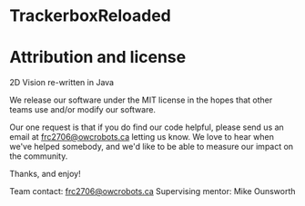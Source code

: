 # TrackerboxReloaded

# Attribution and license

2D Vision re-written in Java

We release our software under the MIT license in the hopes that other teams use and/or modify our software.

Our one request is that if you do find our code helpful, please send us an email at frc2706@owcrobots.ca letting us know. We love to hear when we've helped somebody, and we'd like to be able to measure our impact on the community.

Thanks, and enjoy!

Team contact: frc2706@owcrobots.ca Supervising mentor: Mike Ounsworth
